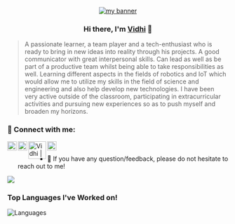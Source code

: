 <p align="center">
  <a href="https://github.com/vidhi09-tech/" target="_blank" rel="noreferrer"><img src="https://user-images.githubusercontent.com/63573906/151293073-8a98872e-f72f-43b1-b063-32b0bd7faef0.png" alt="my banner"></a>
</p>

<h3 align="center">
Hi there, I'm <a href="https://github.com/vidhi09-tech/" target="_blank" rel="noreferrer">Vidhi</a> 👋
</h3>


>A passionate learner, a team player and a tech-enthusiast who is ready to bring in new ideas into reality through his projects. A good communicator with great interpersonal skills. Can lead as well as be part of a productive team whilst being able to take responsibilities as well. Learning different aspects in the fields of robotics and IoT which would allow me to utilize my skills in the field of science and engineering and also help develop new technologies. I have been very active outside of the classroom, participating in extracurricular activities and pursuing new experiences so as to push myself and broaden my horizons.

### 🤝 Connect with me:

<a href="https://www.linkedin.com/in/vidhi-kumari-23964a176/"><img align="left" src="https://raw.githubusercontent.com/yushi1007/yushi1007/main/images/linkedin.svg" alt="Vidhi | LinkedIn" width="21px"/></a>
<a href="https://www.instagram.com/the_creative_artist____/?hl=en"><img align="left" src="https://raw.githubusercontent.com/yushi1007/yushi1007/main/images/instagram.svg" alt="Vidhi | Instagram" width="21px"/></a>
<a href="https://www.youtube.com/channel/UCLAmQpr6m8RKTS7ElsHBm4Q"><img align="left" src="https://user-images.githubusercontent.com/63573906/151295467-0a1a0b86-b2f6-4ee2-8a75-b4d7ff81498f.png" alt="Vidhi | Medium" width="40px"/></a>
<a href="https://dev.to/vidhi09tech"><img align="left" src="https://user-images.githubusercontent.com/63573906/151296380-748d1f2b-0053-4b2f-89a3-1973ede3e287.png" alt="Vidhi | Medium" width="21px"/></a>
</br>
- 💬 If you have any question/feedback, please do not hesitate to reach out to me!

<!--
**vidhi09-tech/vidhi09-tech** is a ✨ _special_ ✨ repository because its `README.md` (this file) appears on your GitHub profile.



Here are some ideas to get you started:

- 🔭 I’m currently working on ...
- 🌱 I’m currently learning ...
- 👯 I’m looking to collaborate on ...
- 🤔 I’m looking for help with ...
- 💬 Ask me about ...
- 📫 How to reach me: ...
- 😄 Pronouns: ...
- ⚡ Fun fact: ...
-->
<img src="https://github-readme-stats.vercel.app/api?username=vidhi09-tech&&show_icons=true&title_color=ffffff&icon_color=bb2acf&text_color=daf7dc&bg_color=151515">


### Top Languages I've Worked on!
![Languages](https://github-readme-stats.anuraghazra1.vercel.app/api/top-langs/?username=vidhi09-tech&layout=compact&theme=chartreuse-dark)

